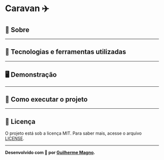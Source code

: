 # Caravan ✈️

## 📖 Sobre   

---

## 🚀 Tecnologias e ferramentas utilizadas

---

## 🖥️ Demonstração

---

## 🔧 Como executar o projeto

---

## 📝 Licença
O projeto está sob a licença MIT. Para saber mais, acesse o arquivo [LICENSE](https://github.com/devMagno/caravan/blob/main/LICENSE).

---
**Desenvolvido com 💙 por [Guilherme Magno](https://github.com/devmagno/).**
